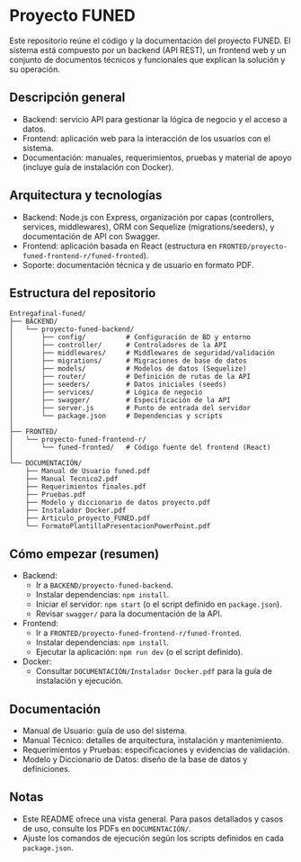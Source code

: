 # Proyecto FUNED

Este repositorio reúne el código y la documentación del proyecto FUNED. El sistema está compuesto por un backend (API REST), un frontend web y un conjunto de documentos técnicos y funcionales que explican la solución y su operación.

## Descripción general
- Backend: servicio API para gestionar la lógica de negocio y el acceso a datos.
- Frontend: aplicación web para la interacción de los usuarios con el sistema.
- Documentación: manuales, requerimientos, pruebas y material de apoyo (incluye guía de instalación con Docker).

## Arquitectura y tecnologías
- Backend: Node.js con Express, organización por capas (controllers, services, middlewares), ORM con Sequelize (migrations/seeders), y documentación de API con Swagger.
- Frontend: aplicación basada en React (estructura en `FRONTED/proyecto-funed-frontend-r/funed-fronted`).
- Soporte: documentación técnica y de usuario en formato PDF.

## Estructura del repositorio
```
Entregafinal-funed/
├── BACKEND/
│   └── proyecto-funed-backend/
│       ├── config/          # Configuración de BD y entorno
│       ├── controller/      # Controladores de la API
│       ├── middlewares/     # Middlewares de seguridad/validación
│       ├── migrations/      # Migraciones de base de datos
│       ├── models/          # Modelos de datos (Sequelize)
│       ├── router/          # Definición de rutas de la API
│       ├── seeders/         # Datos iniciales (seeds)
│       ├── services/        # Lógica de negocio
│       ├── swagger/         # Especificación de la API
│       ├── server.js        # Punto de entrada del servidor
│       └── package.json     # Dependencias y scripts
│
├── FRONTED/
│   └── proyecto-funed-frontend-r/
│       └── funed-fronted/   # Código fuente del frontend (React)
│
└── DOCUMENTACIÓN/
    ├── Manual de Usuario funed.pdf
    ├── Manual Tecnico2.pdf
    ├── Requerimientos finales.pdf
    ├── Pruebas.pdf
    ├── Modelo y diccionario de datos proyecto.pdf
    ├── Instalador Docker.pdf
    ├── Articulo_proyecto_FUNED.pdf
    └── FormatoPlantillaPresentacionPowerPoint.pdf
```

## Cómo empezar (resumen)
- Backend:
  - Ir a `BACKEND/proyecto-funed-backend`.
  - Instalar dependencias: `npm install`.
  - Iniciar el servidor: `npm start` (o el script definido en `package.json`).
  - Revisar `swagger/` para la documentación de la API.
- Frontend:
  - Ir a `FRONTED/proyecto-funed-frontend-r/funed-fronted`.
  - Instalar dependencias: `npm install`.
  - Ejecutar la aplicación: `npm run dev` (o el script definido).
- Docker:
  - Consultar `DOCUMENTACIÓN/Instalador Docker.pdf` para la guía de instalación y ejecución. 

## Documentación
- Manual de Usuario: guía de uso del sistema.
- Manual Técnico: detalles de arquitectura, instalación y mantenimiento.
- Requerimientos y Pruebas: especificaciones y evidencias de validación.
- Modelo y Diccionario de Datos: diseño de la base de datos y definiciones.

## Notas
- Este README ofrece una vista general. Para pasos detallados y casos de uso, consulte los PDFs en `DOCUMENTACIÓN/`.
- Ajuste los comandos de ejecución según los scripts definidos en cada `package.json`.